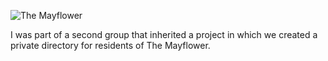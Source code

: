 ![The Mayflower](img/work/mayflower/thumb.jpg)

I was part of a second group that inherited a project in which we created a private directory for residents of The Mayflower.
